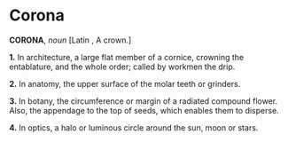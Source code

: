 # Corona

**CORONA**, _noun_ \[Latin , A crown.\]

**1.** In architecture, a large flat member of a cornice, crowning the entablature, and the whole order; called by workmen the drip.

**2.** In anatomy, the upper surface of the molar teeth or grinders.

**3.** In botany, the circumference or margin of a radiated compound flower. Also, the appendage to the top of seeds, which enables them to disperse.

**4.** In optics, a halo or luminous circle around the sun, moon or stars.